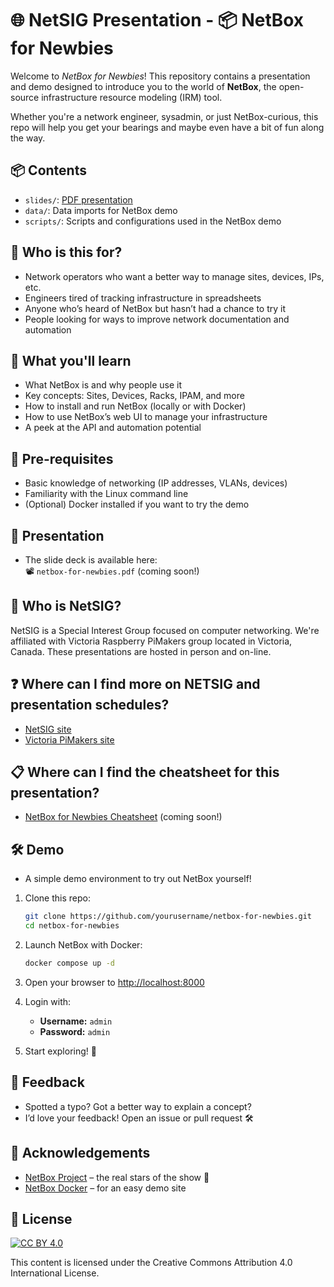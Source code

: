 # 🌐 NetSIG Presentation - 📦 NetBox for Newbies

Welcome to *NetBox for Newbies*! This repository contains a presentation and
demo designed to introduce you to the world of **NetBox**, the open-source
infrastructure resource modeling (IRM) tool.

Whether you're a network engineer, sysadmin, or just NetBox-curious, this repo
will help you get your bearings and maybe even have a bit of fun along the way.

## 📦 Contents

- `slides/`: [PDF presentation](slides/netsig-netbox-for-newbies.pdf)
- `data/`: Data imports for NetBox demo
- `scripts/`: Scripts and configurations used in the NetBox demo

## 👥 Who is this for?

- Network operators who want a better way to manage sites, devices, IPs, etc.
- Engineers tired of tracking infrastructure in spreadsheets
- Anyone who’s heard of NetBox but hasn’t had a chance to try it
- People looking for ways to improve network documentation and automation

## 🎯 What you'll learn

- What NetBox is and why people use it
- Key concepts: Sites, Devices, Racks, IPAM, and more
- How to install and run NetBox (locally or with Docker)
- How to use NetBox’s web UI to manage your infrastructure
- A peek at the API and automation potential

## 🧰 Pre-requisites

- Basic knowledge of networking (IP addresses, VLANs, devices)
- Familiarity with the Linux command line
- (Optional) Docker installed if you want to try the demo

## 🎤 Presentation

- The slide deck is available here:\
  📽️ `netbox-for-newbies.pdf` (coming soon!)

## 🛜 Who is NetSIG?

NetSIG is a Special Interest Group focused on computer networking. We're
affiliated with Victoria Raspberry PiMakers group located in Victoria, Canada.
These presentations are hosted in person and on-line.

## ❓ Where can I find more on NETSIG and presentation schedules?

- [NetSIG site](https://vicpimakers.ca/netsig/)
- [Victoria PiMakers site](https://vicpimakers.ca/)

## 📋 Where can I find the cheatsheet for this presentation?

- [NetBox for Newbies Cheatsheet](cheatsheet.txt) (coming soon!)

## 🛠️ Demo

- A simple demo environment to try out NetBox yourself!

1. Clone this repo:

   ```bash
   git clone https://github.com/yourusername/netbox-for-newbies.git
   cd netbox-for-newbies
   ```

1. Launch NetBox with Docker:

   ```bash
   docker compose up -d
   ```

1. Open your browser to [http://localhost:8000](http://localhost:8000)

1. Login with:

   - **Username:** `admin`
   - **Password:** `admin`

1. Start exploring! 🎈

## 🙏 Feedback

- Spotted a typo? Got a better way to explain a concept?
- I’d love your feedback! Open an issue or pull request 🛠️

## 🧠 Acknowledgements

- [NetBox Project](https://github.com/netbox-community/netbox) – the real stars
  of the show 🌟
- [NetBox Docker](https://github.com/netbox-community/netbox-docker) – for an
  easy demo site

## 🪪 License

[![CC BY 4.0](https://licensebuttons.net/l/by/4.0/88x31.png)](https://creativecommons.org/licenses/by/4.0/)

This content is licensed under the Creative Commons Attribution 4.0
International License.
